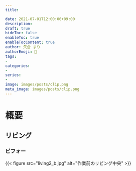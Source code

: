 ```yaml
---
title: 

date: 2021-07-01T12:00:06+09:00
description: 
draft: true
hideToc: false
enableToc: true
enableTocContent: true
author: 矢倉 まり
authorEmoji: 🦢
tags:
- 
categories:
- 
series:
- 
image: images/posts/clip.png
meta_image: images/posts/clip.png
---
```

<!-- どんな人に見せるのか？DIYをやっている人の参考になるように。いくらかかった？なにをした？詳細？ -->

# 概要

## リビング
### ビフォー
{{< figure src="living2_b.jpg" alt="作業前のリビング中央" >}}
